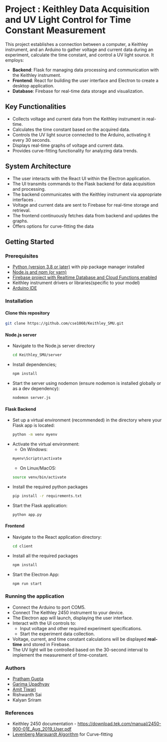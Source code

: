 # Project : Keithley Data Acquisition and UV Light Control for Time Constant Measurement

This project establishes a connection between a computer, a Keithley instrument, and an Arduino to gather voltage and current data during an experiment, calculate the time constant, and control a UV light source. It employs:
- **Backend**: Flask for managing data processing and communication with the Keithley instrument.
- **Frontend**: React for building the user interface and Electron to create a desktop application.
- **Database**: Firebase for real-time data storage and visualization.

## Key Functionalities

- Collects voltage and current data from the Keithley instrument in real-time.
- Calculates the time constant based on the acquired data.
- Controls the UV light source connected to the Arduino, activating it every 30 seconds.
- Displays real-time graphs of voltage and current data.
- Provides curve-fitting functionality for analyzing data trends.

## System Architecture
- The user interacts with the React UI within the Electron application.
- The UI transmits commands to the Flask backend for data acquisition and processing.
- The backend communicates with the Keithley instrument via appropriate interfaces .
- Voltage and current data are sent to Firebase for real-time storage and retrieval.
- The frontend continuously fetches data from backend and updates the graphs.
- Offers options for curve-fitting the data 

## Getting Started
### Prerequisites

- [Python (version 3.8 or later)](https://www.python.org/downloads/) with pip package manager installed
- [Node.js and npm (or yarn)](https://nodejs.org/en)
- [Firebase project with Realtime Database and Cloud Functions enabled](https://firebase.google.com/docs/database)
- Keithley instrument drivers or libraries(specific to your model)
- [Arduino IDE](https://www.arduino.cc/)

### Installation
####  Clone this repository
```bash
git clone https://github.com/cse1060/Keithley_SMU.git
```
#### Node.js server
- Navigate to the Node.js server directory
    ```bash
    cd Keithley_SMU/server
    ```
- Install dependencies;
    ```bash
    npm install
    ```
- Start the server using nodemon (ensure nodemon is installed globally or as a dev dependency):
    ```bash
    nodemon server.js
    ```
#### Flask Backend
- Set up a virtual environment (recommended) in the directory where your Flask app is located:
    ```bash
    python -m venv myenv
    ```
- Activate the virtual environment:
    - On Windows:
    ```bash
    myenv\Scripts\activate
    ```
    - On Linux/MacOS:
    ```bash
    source venv/bin/activate
    ```
-  Install the required python packages
    ```bash
    pip install -r requirements.txt
    ```
- Start the Flask application:
    ```bash
    python app.py
    ```

#### Frontend
- Navigate to the React application directory:
    ```bash
    cd client
    ```
- Install all the required packages
    ```bash
    npm install
    ```
- Start the Electron App:
    ```bash
    npm run start
    ```
### Running the application
- Connect the Arduino to port COM5.
- Connect The Keithley 2450 instrument to your device.
-  The Electron app will launch, displaying the user interface.
-  Interact with the UI controls to:
    - Input voltage and other required experiment specifications.
    - Start the experiment data collection.
- Voltage, current, and time constant calculations will be displayed **real-time** and stored in Firebase.
- The UV light will be controlled based on the 30-second interval to implement the measurement of time-constant.

### Authors
- [Pratham Gupta](https://github.com/cse1060)
- [Garima Upadhyay](https://github.com/GTG-hub)
- [Amit Tiwari](https://github.com/Amit2004Tiwari)
- Rishwanth Sai 
- Kalyan Sriram

### References
- Keithley 2450 documentation - https://download.tek.com/manual/2450-900-01E_Aug_2019_User.pdf
- [Levenberg Marquardt Algorithm](https://en.wikipedia.org/wiki/Levenberg%E2%80%93Marquardt_algorithm) for Curve-fitting

